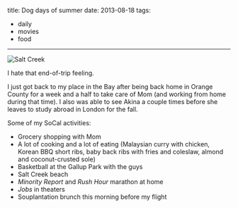 title: Dog days of summer
date: 2013-08-18
tags:
- daily
- movies
- food
---

![Salt Creek](https://dl.dropbox.com/u/4291520/journal-images/salt-creek-2.jpg)

I hate that end-of-trip feeling. 

I just got back to my place in the Bay after being back home in Orange County for a week and a half to take care of Mom (and working from home during that time). I also was able to see Akina a couple times before she leaves to study abroad in London for the fall.

Some of my SoCal activities:

- Grocery shopping with Mom
- A lot of cooking and a lot of eating (Malaysian curry with chicken, Korean BBQ short ribs, baby back ribs with fries and coleslaw, almond and coconut-crusted sole)
- Basketball at the Gallup Park with the guys
- Salt Creek beach
- *Minority Report* and *Rush Hour* marathon at home
- *Jobs* in theaters
- Souplantation brunch this morning before my flight
